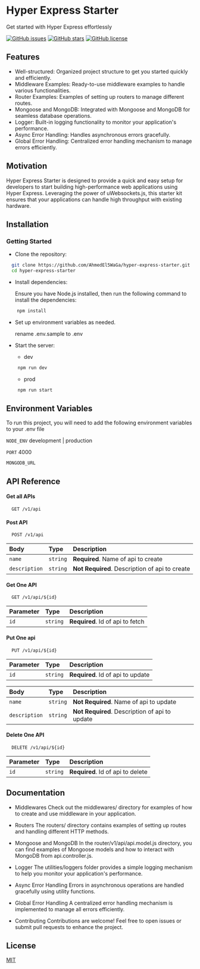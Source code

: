 
# Hyper Express Starter
Get started with Hyper Express effortlessly

<div align="left">

[![GitHub issues](https://img.shields.io/github/issues/AhmedEl5WaGa/hyper-express-starter)](https://github.com/AhmedEl5WaGa/hyper-express-starter/issues)
[![GitHub stars](https://img.shields.io/github/stars/AhmedEl5WaGa/hyper-express-starter)](https://github.com/kartikk221/AhmedEl5WaGa/hyper-express-starter)
[![GitHub license](https://img.shields.io/github/license/AhmedEl5WaGa/hyper-express-starter)](https://github.com/AhmedEl5WaGa/hyper-express-starter/blob/master/LICENSE)

</div>


## Features

- Well-structured: Organized project structure to get you started quickly and efficiently.
- Middleware Examples: Ready-to-use middleware examples to handle various functionalities.
- Router Examples: Examples of setting up routers to manage different routes.
- Mongoose and MongoDB: Integrated with Mongoose and MongoDB for seamless database operations.
- Logger: Built-in logging functionality to monitor your application's performance.
- Async Error Handling: Handles asynchronous errors gracefully.
- Global Error Handling: Centralized error handling mechanism to manage errors efficiently.

## Motivation

Hyper Express Starter is designed to provide a quick and easy setup for developers to start building high-performance web applications using Hyper Express. Leveraging the power of uWebsockets.js, this starter kit ensures that your applications can handle high throughput with existing hardware.

## Installation

### Getting Started

 - Clone the repository:

```bash
  git clone https://github.com/AhmedEl5WaGa/hyper-express-starter.git
  cd hyper-express-starter
```
- Install dependencies:

    Ensure you have Node.js installed, then run the following command to install the dependencies:
```bash
    npm install
```
- Set up environment variables as needed.

  rename .env.sample to .env

- Start the server:
   - dev
   ```bash
    npm run dev
   ```
   - prod
   ```bash
    npm run start
   ```

## Environment Variables

To run this project, you will need to add the following environment variables to your .env file

`NODE_ENV` development | production

`PORT` 4000

`MONGODB_URL` 


## API Reference

#### Get all APIs

```http
  GET /v1/api
```

#### Post API

```http
  POST /v1/api
```

| Body | Type     | Description                       |
| :-------- | :------- | :-------------------------------- |
| `name`      | `string` | **Required**. Name of api to create |
| `description`      | `string` | **Not Required**. Description of api to create |


#### Get One API

```http
  GET /v1/api/${id}
```

| Parameter | Type     | Description                       |
| :-------- | :------- | :-------------------------------- |
| `id`      | `string` | **Required**. Id of api to fetch |

#### Put One api

```http
  PUT /v1/api/${id}
```

| Parameter | Type     | Description                       |
| :-------- | :------- | :-------------------------------- |
| `id`      | `string` | **Required**. Id of api to update |

| Body | Type     | Description                       |
| :-------- | :------- | :-------------------------------- |
| `name`      | `string` | **Not Required**. Name of api to update |
| `description`      | `string` | **Not Required**. Description of api to update |


#### Delete One API

```http
  DELETE /v1/api/${id}
```

| Parameter | Type     | Description                       |
| :-------- | :------- | :-------------------------------- |
| `id`      | `string` | **Required**. Id of api to delete |




## Documentation

- Middlewares
Check out the middlewares/ directory for examples of how to create and use middleware in your application.

- Routers
The routers/ directory contains examples of setting up routes and handling different HTTP methods.

- Mongoose and MongoDB
In the router/v1/api/api.model.js directory, you can find examples of Mongoose models and how to interact with MongoDB from api.controller.js.

- Logger
The utilities/loggers folder provides a simple logging mechanism to help you monitor your application's performance.

- Async Error Handling
Errors in asynchronous operations are handled gracefully using utility functions.

- Global Error Handling
A centralized error handling mechanism is implemented to manage all errors efficiently.

- Contributing
Contributions are welcome! Feel free to open issues or submit pull requests to enhance the project.

## License
[MIT](./LICENSE)
